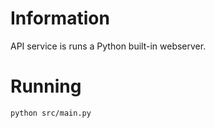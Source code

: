 # Information

API service is runs a Python built-in webserver.

# Running

```sh
python src/main.py
```